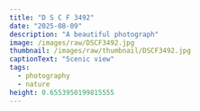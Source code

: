 ```yaml
---
title: "D S C F 3492"
date: "2025-08-09"
description: "A beautiful photograph"
image: /images/raw/DSCF3492.jpg
thumbnail: /images/raw/thumbnail/DSCF3492.jpg
captionText: "Scenic view"
tags:
  - photography
  - nature
height: 0.6553950199815555
---
```

